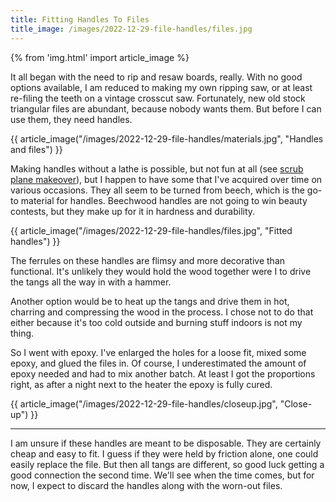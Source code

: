 ```yaml
---
title: Fitting Handles To Files
title_image: /images/2022-12-29-file-handles/files.jpg
---
```


{% from 'img.html' import article_image %}

It all began with the need to rip and resaw boards, really. With no good options available, I am reduced to making my own ripping saw, or at least re-filing the teeth on a vintage crosscut saw. Fortunately, new old stock triangular files are abundant, because nobody wants them. But before I can use them, they need handles.

<!--more-->

{{ article_image("/images/2022-12-29-file-handles/materials.jpg", "Handles and files") }}

Making handles without a lathe is possible, but not fun at all (see [scrub plane makeover](/2022/08/05/scrub-plane-complete/)), but I happen to have some that I've acquired over time on various occasions. They all seem to be turned from beech, which is the go-to material for handles. Beechwood handles are not going to win beauty contests, but they make up for it in hardness and durability.

{{ article_image("/images/2022-12-29-file-handles/files.jpg", "Fitted handles") }}

The ferrules on these handles are flimsy and more decorative than functional. It's unlikely they would hold the wood together were I to drive the tangs all the way in with a hammer.

Another option would be to heat up the tangs and drive them in hot, charring and compressing the wood in the process. I chose not to do that either because it's too cold outside and burning stuff indoors is not my thing.

So I went with epoxy. I've enlarged the holes for a loose fit, mixed some epoxy, and glued the files in. Of course, I underestimated the amount of epoxy needed and had to mix another batch. At least I got the proportions right, as after a night next to the heater the epoxy is fully cured.

{{ article_image("/images/2022-12-29-file-handles/closeup.jpg", "Close-up") }}

***

I am unsure if these handles are meant to be disposable. They are certainly cheap and easy to fit. I guess if they were held by friction alone, one could easily replace the file. But then all tangs are different, so good luck getting a good connection the second time. We'll see when the time comes, but for now, I expect to discard the handles along with the worn-out files.
